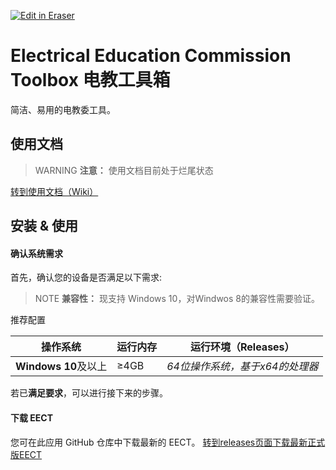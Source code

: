 <p><a target="_blank" href="https://app.eraser.io/workspace/JLMQfONupwbjFZZOMGp1" id="edit-in-eraser-github-link"><img alt="Edit in Eraser" src="https://firebasestorage.googleapis.com/v0/b/second-petal-295822.appspot.com/o/images%2Fgithub%2FOpen%20in%20Eraser.svg?alt=media&amp;token=968381c8-a7e7-472a-8ed6-4a6626da5501"></a></p>

#  Electrical Education Commission Toolbox 电教工具箱 
 简洁、易用的电教委工具。 

## 使用文档
>  WARNING
**注意：** 使用文档目前处于烂尾状态 

[﻿转到使用文档（Wiki）](https://github.com/EECT/EECT/wiki) 

## 安装 & 使用
#### 确认系统需求
首先，确认您的设备是否满足以下需求:

>  NOTE
**兼容性：** 现支持 Windows 10，对Windwos 8的兼容性需要验证。 

推荐配置

| **操作系统** | **运行内存** | **运行环境（Releases）** |
| ----- | ----- | ----- |
| **Windows 10**及以上 | ≥4GB | _64位操作系统，基于x64的处理器_ |  

若已**满足要求**，可以进行接下来的步骤。

#### 下载 EECT
您可在此应用 GitHub 仓库中下载最新的 EECT。
[﻿转到releases页面下载最新正式版EECT](https://github.com/EECT/EECT/releases) 



<!--- Eraser file: https://app.eraser.io/workspace/JLMQfONupwbjFZZOMGp1 --->
